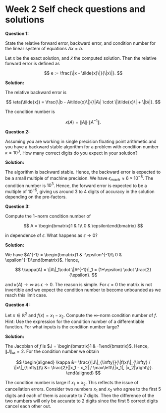 # Week 2 Self check questions and solutions

**Question 1:**

State the relative forward error, backward error, and condition number for the linear system of equations $Ax=b$.

Let $x$ be the exact solution, and $\tilde{x}$ the computed solution. Then the relative forward error is defined as

$$
e := \frac{\|x - \tilde{x}\|}{\|x\|}.
$$

**Solution:**

The relative backward error is

$$
\eta(\tilde{x}) = \frac{\|b - A\tilde{x}\|}{\|A\| \cdot \|\tilde{x}\| + \|b\|}.
$$

The condition number is

$$
\kappa(A) = \|A\|\cdot \|A^{-1}\|.
$$

**Question 2:**

Assuming you are working in single precision floating point arithmetic and you have a backward stable algorithm for a problem with condition number $\kappa = 10^{3}$. How many correct digits do you expect in your solution?

**Solution:**

The algorithm is backward stable. Hence, the backward error is expected to be a small multiple of machine precision. We have $\epsilon_{mach} \approx 6\times 10^{-8}$. The condition number is $10^3$. Hence, the forward error is expected to be a multiple of $10^{-5}$, giving us around 3 to 4 digits of accuracy in the solution depending on the pre-factors. 

**Question 3:**

Compute the $1-$norm condition number of

$$
A = \begin{bmatrix}1 & 1\\ 0 & \epsilon\end{bmatrix}
$$

in dependence of $\epsilon$. What happens as $\epsilon\rightarrow 0$?

**Solution:**

We have $A^{-1} = \begin{bmatrix}1 & -\epsilon^{-1}\\ 0 & \epsilon^{-1}\end{bmatrix}$. Hence,

$$
\kappa(A) = \|A\|_1\cdot \|A^{-1}\|_1 = (1+\epsilon) \cdot \frac{2}{\epsilon}.
$$

and $\kappa(A)\rightarrow\infty$ as $\epsilon\rightarrow 0$. The reason is simple. For $\epsilon=0$ the matrix is not invertible and we expect the condition number to become unbounded as we reach this limit case.

**Question 4:**

Let $x\in\mathbb{R}^2$ and $f(x) = x_1 - x_2$. Compute the $\infty$-norm condition number of $f$. Hint: Use the expression for the condition number of a differentiable function. For what inputs is the condition number large?

**Solution:**

The Jacobian of $f$ is $J = \begin{bmatrix}1 & -1\end{bmatrix}$. Hence, $\|J\|_{\infty} = 2$. For the condition number we obtain

$$
\begin{aligned}
\kappa &= \frac{\|J\|_{\infty}}{\|f(x)\|_{\infty} / \|x\|_{\infty}}\\
       &= \frac{2}{|x_1 - x_2| / \max\left\{|x_1|, |x_2|\right\}}.
\end{aligned}
$$

The condition number is large if $x_1\approx x_2$. This reflects the issue of cancellation errors. Consider two numbers $x_1$ and $x_2$ who agree to the first $5$ digits and each of them is accurate to 7 digits. Then the difference of the two numbers will only be accurate to 2 digits since the first 5 correct digits cancel each other out.
